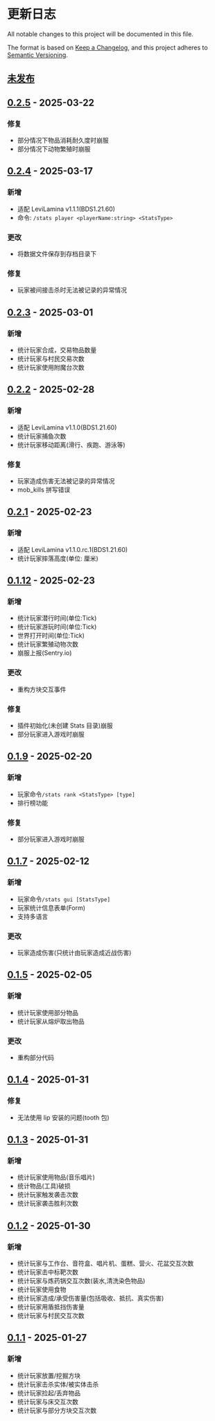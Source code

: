 # 更新日志

All notable changes to this project will be documented in this file.

The format is based on [Keep a Changelog](https://keepachangelog.com/en/1.0.0/),
and this project adheres to [Semantic Versioning](https://semver.org/spec/v2.0.0.html).

## [未发布]

## [0.2.5] - 2025-03-22

### 修复

- 部分情况下物品消耗耐久度时崩服
- 部分情况下动物繁殖时崩服

## [0.2.4] - 2025-03-17

### 新增

- 适配 LeviLamina v1.1.1(BDS1.21.60)
- 命令: `/stats player <playerName:string> <StatsType>`

### 更改

- 将数据文件保存到存档目录下

### 修复

- 玩家被间接击杀时无法被记录的异常情况

## [0.2.3] - 2025-03-01

### 新增

- 统计玩家合成，交易物品数量
- 统计玩家与村民交易次数
- 统计玩家使用附魔台次数

## [0.2.2] - 2025-02-28

### 新增

- 适配 LeviLamina v1.1.0(BDS1.21.60)
- 统计玩家捕鱼次数
- 统计玩家移动距离(滑行、疾跑、游泳等)

### 修复

- 玩家造成伤害无法被记录的异常情况
- mob_kills 拼写错误

## [0.2.1] - 2025-02-23

### 新增

- 适配 LeviLamina v1.1.0.rc.1(BDS1.21.60)
- 统计玩家摔落高度(单位: 厘米)

## [0.1.12] - 2025-02-23

### 新增

- 统计玩家潜行时间(单位:Tick)
- 统计玩家游玩时间(单位:Tick)
- 世界打开时间(单位:Tick)
- 统计玩家繁殖动物次数
- 崩服上报(Sentry.io)

### 更改

- 重构方块交互事件

### 修复

- 插件初始化(未创建 Stats 目录)崩服
- 部分玩家进入游戏时崩服

## [0.1.9] - 2025-02-20

### 新增

- 玩家命令`/stats rank <StatsType> [type]`
- 排行榜功能

### 修复

- 部分玩家进入游戏时崩服

## [0.1.7] - 2025-02-12

### 新增

- 玩家命令`/stats gui [StatsType]`
- 玩家统计信息表单(Form)
- 支持多语言

### 更改

- 玩家造成伤害(只统计由玩家造成近战伤害)

## [0.1.5] - 2025-02-05

### 新增

- 统计玩家使用部分物品
- 统计玩家从熔炉取出物品

### 更改

- 重构部分代码

## [0.1.4] - 2025-01-31

### 修复

- 无法使用 lip 安装的问题(tooth 包)

## [0.1.3] - 2025-01-31

### 新增

- 统计玩家使用物品(音乐唱片)
- 统计物品(工具)破损
- 统计玩家触发袭击次数
- 统计玩家袭击胜利次数

## [0.1.2] - 2025-01-30

### 新增

- 统计玩家与工作台、音符盒、唱片机、蛋糕、营火、花盆交互次数
- 统计玩家击中标靶次数
- 统计玩家与炼药锅交互次数(装水,清洗染色物品)
- 统计玩家使用食物
- 统计玩家造成/承受伤害量(包括吸收、抵抗、真实伤害)
- 统计玩家用盾抵挡伤害量
- 统计玩家与村民交互次数

## [0.1.1] - 2025-01-27

### 新增

- 统计玩家放置/挖掘方块
- 统计玩家击杀实体/被实体击杀
- 统计玩家捡起/丢弃物品
- 统计玩家与床交互次数
- 统计玩家与部分方块交互次数

[未发布]: https://github.com/LeafKnife/Stats/compare/v0.2.5...dev
[0.2.5]: https://github.com/LeafKnife/Stats/compare/v0.2.4...v0.2.5
[0.2.4]: https://github.com/LeafKnife/Stats/compare/v0.2.3...v0.2.4
[0.2.3]: https://github.com/LeafKnife/Stats/compare/v0.2.2...v0.2.3
[0.2.2]: https://github.com/LeafKnife/Stats/compare/v0.2.1...v0.2.2
[0.2.1]: https://github.com/LeafKnife/Stats/compare/v0.1.12...v0.2.1
[0.1.12]: https://github.com/LeafKnife/Stats/compare/v0.1.9...v0.1.12
[0.1.9]: https://github.com/LeafKnife/Stats/compare/v0.1.7...v0.1.9
[0.1.7]: https://github.com/LeafKnife/Stats/compare/v0.1.5...v0.1.7
[0.1.5]: https://github.com/LeafKnife/Stats/compare/v0.1.4...v0.1.5
[0.1.4]: https://github.com/LeafKnife/Stats/compare/v0.1.3...v0.1.4
[0.1.3]: https://github.com/LeafKnife/Stats/compare/v0.1.2...v0.1.3
[0.1.2]: https://github.com/LeafKnife/Stats/compare/v0.1.1...v0.1.2
[0.1.1]: https://github.com/LeafKnife/Stats/releases/tag/v0.1.1
